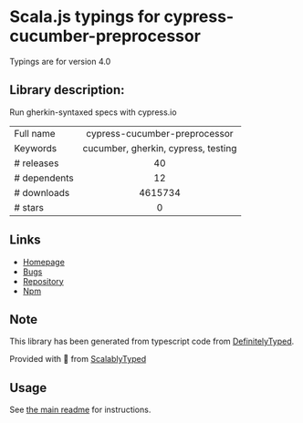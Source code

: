 
# Scala.js typings for cypress-cucumber-preprocessor

Typings are for version 4.0

## Library description:
Run gherkin-syntaxed specs with cypress.io

|                    |                 |
| ------------------ | :-------------: |
| Full name          | cypress-cucumber-preprocessor |
| Keywords           | cucumber, gherkin, cypress, testing |
| # releases         | 40 |
| # dependents       | 12 |
| # downloads        | 4615734 |
| # stars            | 0 |

## Links
- [Homepage](https://github.com/TheBrainFamily/cypress-cucumber-preprocessor#readme)
- [Bugs](https://github.com/TheBrainFamily/cypress-cucumber-preprocessor/issues)
- [Repository](https://github.com/TheBrainFamily/cypress-cucumber-preprocessor)
- [Npm](https://www.npmjs.com/package/cypress-cucumber-preprocessor)
    


## Note
This library has been generated from typescript code from [DefinitelyTyped](https://definitelytyped.org).

Provided with :purple_heart: from [ScalablyTyped](https://github.com/oyvindberg/ScalablyTyped)

## Usage
See [the main readme](../../readme.md) for instructions.


